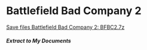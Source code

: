 # Battlefield Bad Company 2
[Save files Battlefield Bad Company 2: BFBC2.7z](BFBC2.7z?raw=true)
##### Extract to My Documents